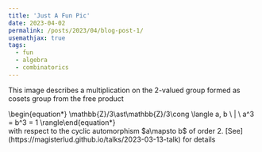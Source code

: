 ```yaml
---
title: 'Just A Fun Pic'
date: 2023-04-02
permalink: /posts/2023/04/blog-post-1/
usemathjax: true
tags:
  - fun
  - algebra
  - combinatorics
---
```


This image describes a multiplication on the 2-valued group formed as cosets group from the free product 
<div class="math"> 
\begin{equation*}
\mathbb{Z}/3\ast\mathbb{Z}/3\cong \langle a, b \ | \ a^3 = b^3 = 1  
\rangle\end{equation*}
</div>
with respect to the cyclic automorphism $a\mapsto b$ of order 2. [See](https://magisterlud.github.io/talks/2023-03-13-talk) for details    
